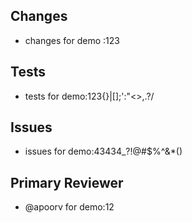 ## Changes

<!--
Please provide a brief but specific list of changes made, describe the changes
in functionality rather than the changes in code.
-->

- changes for demo :123

## Tests

<!--
Details on how to run tests relevant to the changes within this pull request.
-->

- tests for demo:123{}|[]\;':"<>,.?/

## Issues

<!--
Please link any issues that this pull request is related to and use the GitHub
supported format for automatically closing issues (ie, closes #123, fixes #123)
-->

- issues for demo:43434_?!@#$%^&*()

## Primary Reviewer

<!--
Please indicate one of the code owners that are required to review prior to merging changes (e.g. @noot)
-->

- @apoorv for demo:12
